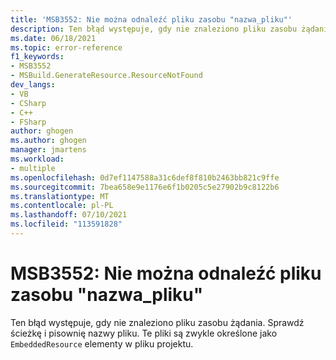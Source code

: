```yaml
---
title: 'MSB3552: Nie można odnaleźć pliku zasobu "nazwa_pliku"'
description: Ten błąd występuje, gdy nie znaleziono pliku zasobu żądania. Sprawdź ścieżkę i pisownię nazwy pliku.
ms.date: 06/18/2021
ms.topic: error-reference
f1_keywords:
- MSB3552
- MSBuild.GenerateResource.ResourceNotFound
dev_langs:
- VB
- CSharp
- C++
- FSharp
author: ghogen
ms.author: ghogen
manager: jmartens
ms.workload:
- multiple
ms.openlocfilehash: 0d7ef1147588a31c6def8f810b2463bb821c9ffe
ms.sourcegitcommit: 7bea658e9e1176e6f1b0205c5e27902b9c8122b6
ms.translationtype: MT
ms.contentlocale: pl-PL
ms.lasthandoff: 07/10/2021
ms.locfileid: "113591828"
---
```

# <a name="msb3552-resource-file-filename-cannot-be-found"></a>MSB3552: Nie można odnaleźć pliku zasobu "nazwa_pliku"

Ten błąd występuje, gdy nie znaleziono pliku zasobu żądania. Sprawdź ścieżkę i pisownię nazwy pliku. Te pliki są zwykle określone jako `EmbeddedResource` elementy w pliku projektu.
